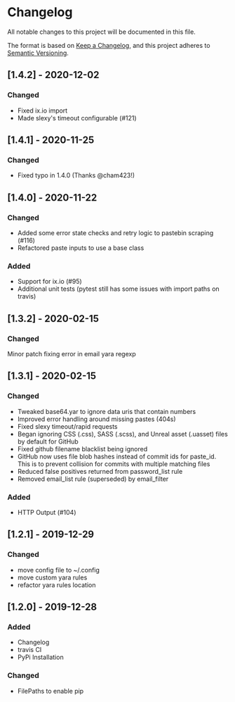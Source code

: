 # Changelog
All notable changes to this project will be documented in this file.

The format is based on [Keep a Changelog](https://keepachangelog.com/en/1.0.0/),
and this project adheres to [Semantic Versioning](https://semver.org/spec/v2.0.0.html).

## [1.4.2] - 2020-12-02
### Changed
- Fixed ix.io import
- Made slexy's timeout configurable (#121)

## [1.4.1] - 2020-11-25
### Changed
- Fixed typo in 1.4.0 (Thanks @cham423!)

## [1.4.0] - 2020-11-22
### Changed
- Added some error state checks and retry logic to pastebin scraping (#116)
- Refactored paste inputs to use a base class

### Added
- Support for ix.io (#95)
- Additional unit tests (pytest still has some issues with import paths on travis)


## [1.3.2] - 2020-02-15
### Changed
Minor patch fixing error in email yara regexp

## [1.3.1] - 2020-02-15
### Changed
- Tweaked base64.yar to ignore data uris that contain numbers
- Improved error handling around missing pastes (404s)
- Fixed slexy timeout/rapid requests
- Began ignoring CSS (.css), SASS (.scss), and Unreal asset (.uasset) files by default for GitHub
- Fixed github filename blacklist being ignored
- GitHub now uses file blob hashes instead of commit ids for paste_id. This is to prevent collision for commits with multiple matching files
- Reduced false positives returned from password_list rule
- Removed email_list rule (superseded) by email_filter

### Added
- HTTP Output (#104)

## [1.2.1] - 2019-12-29
### Changed
- move config file to ~/.config
- move custom yara rules
- refactor yara rules location

## [1.2.0] - 2019-12-28
### Added
- Changelog
- travis CI
- PyPi Installation

### Changed
- FilePaths to enable pip
